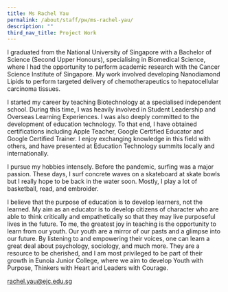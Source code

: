 ```yaml
---
title: Ms Rachel Yau
permalink: /about/staff/pw/ms-rachel-yau/
description: ""
third_nav_title: Project Work
---
```




I graduated from the National University of Singapore with a Bachelor of Science (Second Upper Honours), specialising in Biomedical Science, where I had the opportunity to perform academic research with the Cancer Science Institute of Singapore. My work involved developing Nanodiamond Lipids to perform targeted delivery of chemotherapeutics to hepatocellular carcinoma tissues. 

I started my career by teaching Biotechnology at a specialised independent school. During this time, I was heavily involved in Student Leadership and Overseas Learning Experiences. I was also deeply committed to the development of education technology. To that end, I have obtained certifications including Apple Teacher, Google Certified Educator and Google Certified Trainer. I enjoy exchanging knowledge in this field with others, and have presented at Education Technology summits locally and internationally. 

I pursue my hobbies intensely. Before the pandemic, surfing was a major passion. These days, I surf concrete waves on a skateboard at skate bowls but I really hope to be back in the water soon. Mostly, I play a lot of basketball, read, and embroider.

I believe that the purpose of education is to develop learners, not the learned. My aim as an educator is to develop citizens of character who are able to think critically and empathetically so that they may live purposeful lives in the future. To me, the greatest joy in teaching is the opportunity to learn from our youth. Our youth are a mirror of our pasts and a glimpse into our future. By listening to and empowering their voices, one can learn a great deal about psychology, sociology, and much more. They are a resource to be cherished, and I am most privileged to be part of their growth in Eunoia Junior College, where we aim to develop Youth with Purpose, Thinkers with Heart and Leaders with Courage.

[rachel.yau@ejc.edu.sg](mailto:rachel.yau@ejc.edu.sg)